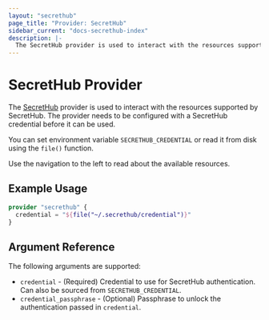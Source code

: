 ```yaml
---
layout: "secrethub"
page_title: "Provider: SecretHub"
sidebar_current: "docs-secrethub-index"
description: |-
  The SecretHub provider is used to interact with the resources supported by SecretHub. The provider needs to be properly configured before it can be used.
---
```


# SecretHub Provider

The [SecretHub](https://www.secrethub.io) provider is used to interact with the
resources supported by SecretHub. The provider needs to be configured with a SecretHub credential before it can be used.

You can set environment variable `SECRETHUB_CREDENTIAL` or read it from disk using the `file()` function.

Use the navigation to the left to read about the available resources.

## Example Usage

```terraform
provider "secrethub" {
  credential = "${file("~/.secrethub/credential")}"
}
```

## Argument Reference

The following arguments are supported:

* `credential` - (Required) Credential to use for SecretHub authentication. Can also be sourced from `SECRETHUB_CREDENTIAL`.
* `credential_passphrase` - (Optional) Passphrase to unlock the authentication passed in `credential`.
